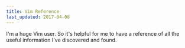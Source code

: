 ```yaml
---
title: Vim Reference
last_updated: 2017-04-08
---
```

I'm a huge Vim user. So it's helpful for me to have a reference of all the useful information I've discovered and found.
